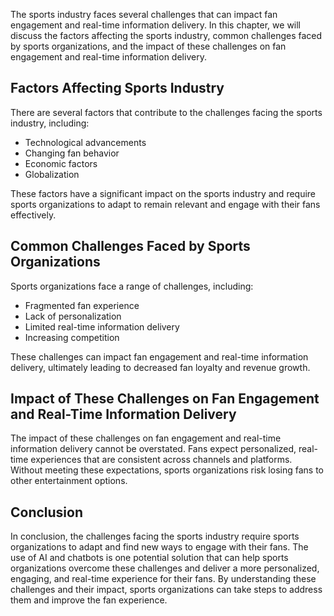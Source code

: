 
The sports industry faces several challenges that can impact fan engagement and real-time information delivery. In this chapter, we will discuss the factors affecting the sports industry, common challenges faced by sports organizations, and the impact of these challenges on fan engagement and real-time information delivery.

Factors Affecting Sports Industry
---------------------------------

There are several factors that contribute to the challenges facing the sports industry, including:

* Technological advancements
* Changing fan behavior
* Economic factors
* Globalization

These factors have a significant impact on the sports industry and require sports organizations to adapt to remain relevant and engage with their fans effectively.

Common Challenges Faced by Sports Organizations
-----------------------------------------------

Sports organizations face a range of challenges, including:

* Fragmented fan experience
* Lack of personalization
* Limited real-time information delivery
* Increasing competition

These challenges can impact fan engagement and real-time information delivery, ultimately leading to decreased fan loyalty and revenue growth.

Impact of These Challenges on Fan Engagement and Real-Time Information Delivery
-------------------------------------------------------------------------------

The impact of these challenges on fan engagement and real-time information delivery cannot be overstated. Fans expect personalized, real-time experiences that are consistent across channels and platforms. Without meeting these expectations, sports organizations risk losing fans to other entertainment options.

Conclusion
----------

In conclusion, the challenges facing the sports industry require sports organizations to adapt and find new ways to engage with their fans. The use of AI and chatbots is one potential solution that can help sports organizations overcome these challenges and deliver a more personalized, engaging, and real-time experience for their fans. By understanding these challenges and their impact, sports organizations can take steps to address them and improve the fan experience.
